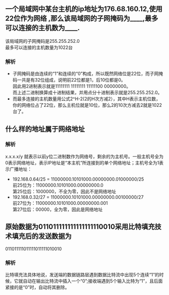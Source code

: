 ## 一个局域网中某台主机的ip地址为176.68.160.12,使用22位作为网络 ,那么该局域网的子网掩码为____,最多可以连接的主机数为____.
该局域网的子网掩码是255.255.252.0  
最多可以连接的主机数量为1022台
### 解析
- 子网掩码是由连续的“1”和连续的“0”构成，所以既然网络位是22位，而子网掩码一共是有32位组成，说明前22位都是1，后10位都是0。  
因此用2进制表示就是11111111 11111111 11111100 00000000。  
而上述二进制换算成十进制结果，并用点分十进制表示就是255.255.252.0。  
- 而最多连接的主机数量用公式2^H-2(2的H次方减2），其中H表示主机位数，你的网络位占了22位，那么主机位就是10位，那么2的10次方减去2就是1022台了。

## 什么样的地址属于网络地址
### 解析
x.x.x.x/y 就表示以前y位二进制数作为网络号，剩余的为主机号。一般主机号全为0表示网络地址，表示IP地址是“本主机”所连接到的单个网络地址；主机号全为1表示广播地址：
- 192.168.0.64/25 = 11000000.10101000.00000000.01000000/25  
  前25位为：11000000.10101000.00000000.0  
  第25位后：1000000，不全为零，因此不是网络地址
- 192.168.0.32/27 = 11000000.10101000.00000000.00100000/27  
  前27位为：11000000.10101000.00000000.001  
  第27位后：00000，全为零，因此是网络地址 

## 原始数据为011011111111111111110010采用比特填充技术填充后的发送数据为
011011111011111011111010010
### 解析
比特填充法具体地说，发送端的数据链路层遇到数据比特流中出现5个连续“1”的时候，它就自动在输出比特流中插入一个“0”;接收端遇到5个输入比特为“1”，且后面紧接的是“0”时，自动将其删除。
